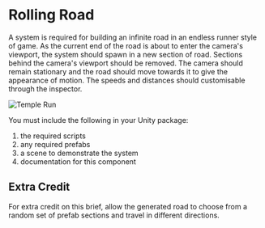 # Rolling Road

A system is required for building an infinite road in an endless runner style of game. As the current end of the road is about to enter the camera's viewport, the system should spawn in a new section of road. Sections behind the camera's viewport should be removed. The camera should remain stationary and the road should move towards it to give the appearance of motion. The speeds and distances should customisable through the inspector.

![Temple Run](https://upload.wikimedia.org/wikipedia/en/thumb/5/51/Temple_Run_gameplay.png/210px-Temple_Run_gameplay.png)

You must include the following in your Unity package:

1. the required scripts
2. any required prefabs
3. a scene to demonstrate the system
4. documentation for this component

## Extra Credit

For extra credit on this brief, allow the generated road to choose from a random set of prefab sections and travel in different directions.
